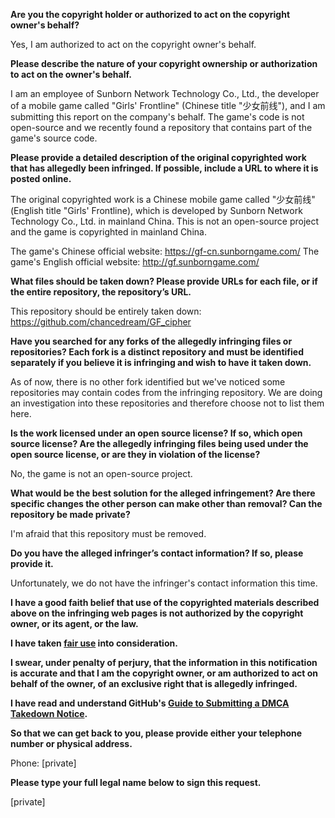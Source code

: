 **Are you the copyright holder or authorized to act on the copyright owner's behalf?**

Yes, I am authorized to act on the copyright owner's behalf.

**Please describe the nature of your copyright ownership or authorization to act on the owner's behalf.**

I am an employee of Sunborn Network Technology Co., Ltd., the developer of a mobile game called "Girls' Frontline" (Chinese title "少女前线"), and I am submitting this report on the company's behalf.
The game's code is not open-source and we recently found a repository that contains part of the game's source code.

**Please provide a detailed description of the original copyrighted work that has allegedly been infringed. If possible, include a URL to where it is posted online.**

The original copyrighted work is a Chinese mobile game called "少女前线" (English title "Girls' Frontline), which is developed by Sunborn Network Technology Co., Ltd. in mainland China. This is not an open-source project and the game is copyrighted in mainland China.

The game's Chinese official website: https://gf-cn.sunborngame.com/
The game's English official website: http://gf.sunborngame.com/

**What files should be taken down? Please provide URLs for each file, or if the entire repository, the repository’s URL.**

This repository should be entirely taken down:
https://github.com/chancedream/GF_cipher

**Have you searched for any forks of the allegedly infringing files or repositories? Each fork is a distinct repository and must be identified separately if you believe it is infringing and wish to have it taken down.**

As of now, there is no other fork identified but we've noticed some repositories may contain codes from the infringing repository.
We are doing an investigation into these repositories and therefore choose not to list them here.

**Is the work licensed under an open source license? If so, which open source license? Are the allegedly infringing files being used under the open source license, or are they in violation of the license?**

No, the game is not an open-source project.

**What would be the best solution for the alleged infringement? Are there specific changes the other person can make other than removal? Can the repository be made private?**

I'm afraid that this repository must be removed.

**Do you have the alleged infringer’s contact information? If so, please provide it.**

Unfortunately, we do not have the infringer's contact information this time.

**I have a good faith belief that use of the copyrighted materials described above on the infringing web pages is not authorized by the copyright owner, or its agent, or the law.**

**I have taken <a href="https://www.lumendatabase.org/topics/22">fair use</a> into consideration.**

**I swear, under penalty of perjury, that the information in this notification is accurate and that I am the copyright owner, or am authorized to act on behalf of the owner, of an exclusive right that is allegedly infringed.**

**I have read and understand GitHub's <a href="https://help.github.com/articles/guide-to-submitting-a-dmca-takedown-notice/">Guide to Submitting a DMCA Takedown Notice</a>.**

**So that we can get back to you, please provide either your telephone number or physical address.**

Phone: [private]

**Please type your full legal name below to sign this request.**

[private]
